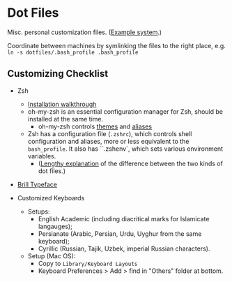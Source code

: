 # Dot Files

Misc. personal customization files. ([Example system](https://github.com/iamlemec/dotfiles).)

Coordinate between machines by symlinking the files to the right place, e.g. `ln -s dotfiles/.bash_profile .bash_profile`

## Customizing Checklist

- Zsh
  - [Installation walkthrough](https://www.freecodecamp.org/news/how-to-configure-your-macos-terminal-with-zsh-like-a-pro-c0ab3f3c1156/)
  - oh-my-zsh is an essential configuration manager for Zsh, should be installed at the same time.
    - oh-my-zsh controls [themes](https://github.com/robbyrussell/oh-my-zsh/wiki/themes) and [aliases](https://github.com/robbyrussell/oh-my-zsh/wiki/Cheatsheet)
  - Zsh has a configuration file (`.zshrc`), which controls shell configuration and aliases, more or less equivalent to the `bash_profile`. It also has ``.zshenv`,  which sets various environment variables.  
    - ([Lengthy explanation](https://unix.stackexchange.com/questions/71253/what-should-shouldnt-go-in-zshenv-zshrc-zlogin-zprofile-zlogout) of the difference between the two kinds of dot files.)

- [Brill Typeface](https://brill.com/page/BrillFont/brill-typeface)
- Customized Keyboards
  - Setups:
    - English Academic (including diacritical marks for Islamicate langauges);
    - Persianate (Arabic, Persian, Urdu, Uyghur from the same keyboard);
    - Cyrillic (Russian, Tajik, Uzbek, imperial Russian characters).
  - Setup (Mac OS):
    - Copy to `Library/Keyboard Layouts`
    - Keyboard Preferences > Add > find in "Others" folder at bottom.
